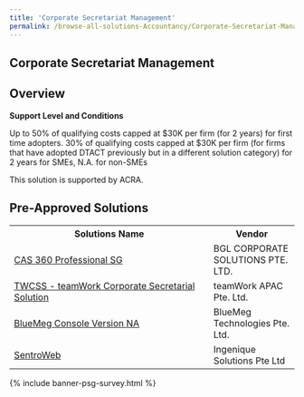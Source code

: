 ```yaml
---
title: 'Corporate Secretariat Management'
permalink: /browse-all-solutions-Accountancy/Corporate-Secretariat-Management
---
```


## Corporate Secretariat Management
## Overview

**Support Level and Conditions**

Up to 50% of qualifying costs capped at $30K per firm (for 2 years) for first time adopters. 30% of qualifying costs capped at $30K per firm (for firms that have adopted DTACT previously but in a different solution category) for 2 years for SMEs, N.A. for non-SMEs

This solution is supported by ACRA.

## Pre-Approved Solutions

<table>
<tr>
<th style='width: auto;'><b>Solutions Name</b></th>
<th style='width: 30%;'><b>Vendor</b></th>
</tr>
<tr>
<td><a href='/productivity-solutions-grant/solutionrepo/201623515K-CAS-360-Profssonl-SG-G' target='_blank'>CAS 360 Professional SG</a><br></td>
<td>BGL CORPORATE SOLUTIONS PTE. LTD.</td>
</tr>
<tr>
<td><a href='/productivity-solutions-grant/solutionrepo/201826102D-TWCSS-tmWork-Corport-Scrtrl-SLN-G' target='_blank'>TWCSS - teamWork Corporate Secretarial Solution</a><br></td>
<td>teamWork APAC Pte. Ltd.</td>
</tr>
<tr>
<td><a href='/productivity-solutions-grant/solutionrepo/201915150N-BluMg-Consol-v-NA-G' target='_blank'>BlueMeg Console Version NA</a><br></td>
<td>BlueMeg Technologies Pte. Ltd.</td>
</tr>
<tr>
<td><a href='/productivity-solutions-grant/solutionrepo/201400612Z-SntroWb-G' target='_blank'>SentroWeb</a><br></td>
<td>Ingenique Solutions Pte Ltd</td>
</tr>
</table>

{% include banner-psg-survey.html %}
